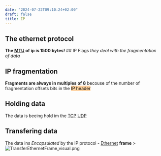 ```yaml
---
date: "2024-07-22T09:10:24+02:00"
draft: false
title: IP
---
```


## The ethernet protocol

**The [MTU](/Notes/posts/Network/Network_Types/MTU) of ip is 1500
bytes!** ## IP Flags *they deal with the fragmentation of data*

## IP fragmentation

**Fragments are always in multiples of 8** becouse of the number of
fragmentation offsets bits in the
<mark style="background: #FFB86CA6;">IP header</mark>

## Holding data

The data is beeing hold im the [TCP](/Notes/posts/Network/Ref_OSI/TCP)
[UDP](/Notes/posts/for_later/UDP)

## Transfering data

The data ins *Encapsulated* by the IP protocol -
[Ethernet](/Notes/posts/Network/Ref_OSI/Ethernet) **frame**
\>![TransferEthernetFrame_visual.png](/Notes/TransferEthernetFrame_visual.png)
